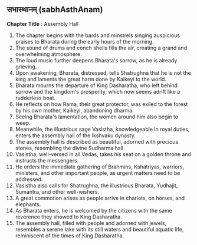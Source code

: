 ## सभास्थानम् (sabhAsthAnam)

**Chapter Title** : Assembly Hall

1. The chapter begins with the bards and minstrels singing auspicious praises to Bharata during the early hours of the morning.
2. The sound of drums and conch shells fills the air, creating a grand and overwhelming atmosphere.
3. The loud music further deepens Bharata's sorrow, as he is already grieving.
4. Upon awakening, Bharata, distressed, tells Shatrughna that he is not the king and laments the great harm done by Kaikeyi to the world.
5. Bharata mourns the departure of King Dasharatha, who left behind sorrow and the kingdom's prosperity, which now seems adrift like a rudderless boat.
6. He reflects on how Rama, their great protector, was exiled to the forest by his own mother, Kaikeyi, abandoning dharma.
7. Seeing Bharata's lamentation, the women around him also begin to weep.
8. Meanwhile, the illustrious sage Vasistha, knowledgeable in royal duties, enters the assembly hall of the Ikshvaku dynasty.
9. The assembly hall is described as beautiful, adorned with precious stones, resembling the divine Sudharma hall.
10. Vasistha, well-versed in all Vedas, takes his seat on a golden throne and instructs the messengers.
11. He orders the immediate gathering of Brahmins, Kshatriyas, warriors, ministers, and other important people, as urgent matters need to be addressed.
12. Vasistha also calls for Shatrughna, the illustrious Bharata, Yudhajit, Sumantra, and other well-wishers.
13. A great commotion arises as people arrive in chariots, on horses, and elephants.
14. As Bharata enters, he is welcomed by the citizens with the same reverence they showed to King Dasharatha.
15. The assembly hall, filled with people and adorned with jewels, resembles a serene lake with its still waters and beautiful aquatic life, reminiscent of the times of King Dasharatha.
